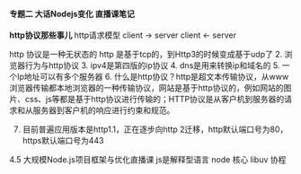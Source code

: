 #### 专题二 大话Nodejs变化 直播课笔记

**http协议那些事儿**
http请求模型
client -> server
client <- server

http 协议是一种无状态的
http 是基于tcp的，到Http3的时候变成基于udp了
2. 浏览器行为与http协议
3. ipv4是第四版的ip协议
4. dns是用来转换ip和域名的
5. 一个Ip地址可以有多个服务器
6. 什么是http协议？http是超文本传输协议，从www浏览器传输都本地浏览器的一种传输协议，网站是基于http协议的，例如网站的图片、css、js等都是基于http协议进行传输的；HTTP协议是从客户机到服务器的请求和从服务器到客户机的响应进行约束和规范。

7. 目前普遍应用版本是http1.1，正在逐步向http 2迁移，http默认端口号为80，https默认端口号为443


4.5 大规模Node.js项目框架与优化直播课
js是解释型语言
node 核心 libuv
协程


